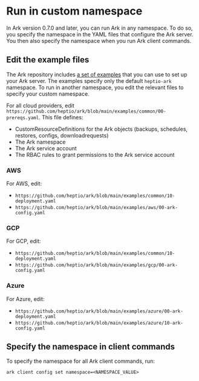 # Run in custom namespace

In Ark version 0.7.0 and later, you can run Ark in any namespace. To do so, you specify the namespace in the YAML files that configure the Ark server. You then also specify the namespace when you run Ark client commands.

## Edit the example files

The Ark repository includes [a set of examples][0] that you can use to set up your Ark server. The examples specify only the default `heptio-ark` namespace. To run in another namespace, you edit the relevant files to specify your custom namespace.

For all cloud providers, edit `https://github.com/heptio/ark/blob/main/examples/common/00-prereqs.yaml`. This file defines:

* CustomResourceDefinitions for the Ark objects (backups, schedules, restores, configs, downloadrequests)
* The Ark namespace
* The Ark service account
* The RBAC rules to grant permissions to the Ark service account


### AWS

For AWS, edit:

* `https://github.com/heptio/ark/blob/main/examples/common/10-deployment.yaml`
* `https://github.com/heptio/ark/blob/main/examples/aws/00-ark-config.yaml`


### GCP

For GCP, edit:

* `https://github.com/heptio/ark/blob/main/examples/common/10-deployment.yaml`
* `https://github.com/heptio/ark/blob/main/examples/gcp/00-ark-config.yaml`


### Azure

For Azure, edit:

* `https://github.com/heptio/ark/blob/main/examples/azure/00-ark-deployment.yaml`
* `https://github.com/heptio/ark/blob/main/examples/azure/10-ark-config.yaml`


## Specify the namespace in client commands

To specify the namespace for all Ark client commands, run:

```
ark client config set namespace=<NAMESPACE_VALUE>
```



[0]: https://github.com/heptio/ark/tree/main/examples
